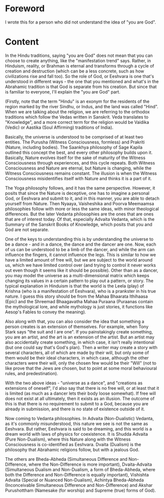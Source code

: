 # Foreword
I wrote this for a person who did not understand the idea of "you are God".

# Content
In the Hindu traditions, saying "you are God" does not mean that you can choose to create anything, like the "manifestation trend" says. Rather, in Hinduism, reality, or Brahman is eternal and transforms through a cycle of creation and destruction (which can be a less concrete, such as how civilizations rise and fall too). So the role of God, or Eeshvara is one that's understood in different ways - the one that you mentioned and what's in the Abrahamic tradition is that God is separate from his creation. But since that is familiar to everyone, I'll explain the "you are God" part.

(Firstly, note that the term "Hindu" is an exonym for the residents of the region marked by the river Sindhu, or Indus, and the land was called "Hind". When we are talking about the religion, we are referring to the orthodox traditions which follow the Vedas written in Sanskrit. Veda translates to "Knowledge", and a more correct term for the religion would be Vaidika (Vedic) or Aastika (Soul Affirming) traditions of India).

Basically, the universe is understood to be comprised of at least two entities. The Purusha (Witness Consciousness, formless) and Prakriti (Nature, including bodies). The Saankhya philosophy of Sage Kapila outlined this concept the best, and every other philosophy builds upon it. Basically, Nature evolves itself for the sake of maturity of the Witness Consciousness through experiences, and this cycle repeats. Both Witness Consciousness and Nature are eternal, but Nature is changing, while the Witness Consciousness remains constant. The illusion is when the Witness Consciousness misidentifies itself with Nature and thinks it is a part of it.

The Yoga philosophy follows, and it has the same perspective. However, it posits that since the Nature is deceptive, one has to imagine a personal God, or Eeshvara and submit to it, and in this manner, you are able to detach yourself from Nature. Then Nyaaya, Vaisheshika and Poorva Meemaamsa philosophies follow with more or less the same ideas, with minor theological differences. But the later Vedanta philosophies are the ones that are ones that are of interest today. Of that, especially Advaita Vedanta, which is the Summary of the Sanskrit Books of Knowledge, which posits that you and God are not separate.

One of the keys to understanding this is by understanding the universe to be a dance - and in a dance, the dance and the dancer are one. Now, each of us can be understood to be a limb of the dancer, and while the arm can influence the fingers, it cannot influence the legs. This is similar to how we have a limited amount of free will, but we are subject to the world around us, which we have limited control over (and trying to control it never works out even though it seems like it should be possible). Other than as a dancer, you may model the universe as a multi-dimensional matrix which keeps changing its values in a certain pattern to play out a pattern, or story. The typical explanation in Hinduism is that the world is the Leela (play) of Krishna (who is a manifestation of Eeshvara), who is a prankster in his true nature. I guess this story should be from the Mahaa Bhaarata Ithihaasa (Epic) and the Shreemad Bhaagavatha Mahaa Puraana (Puraanas contain the mythological lore, and while mythology is just stories, it functions like Aesop's Fables to convey the meaning).

Also along with that, you can also consider the idea that something a person creates is an extension of themselves. For example, when Tony Stark says "the suit and I are one". If you painstakingly create something, you are an artist, and the art is an extension of the artist. But an artist may also accidentally create something, in which case, it isn't really intentional (but one could say that's God's plan). Then a writer may create a story with several characters, all of which are made by their will, but only some of them would be their ideal characters, in which case, although the other characters were their will, only the chosen few would be their "Will" (not to like prove that the Jews are chosen, but to point at some moral behavioural rules, and predestination).

With the two above ideas - "universe as a dance", and "creations as extensions of oneself", I'd also say that there is no free will, or at least that it is limited (as much as a dancer lets their body loose somewhat). If free will does not exist at all ultimately, then it exists as an illusion. The outcome of this is that there is no requirement to submit to a God, because you are already in submission, and there is no state of existence outside of it.

Now coming to Vedanta philosophies. In Advaita (Non-Dualistic) Vedanta, as it's commonly misunderstood, this nature we see is not the same as Eeshvara. But rather, Eeshvara is said to be dreaming, and this world is a dream world with laws of physics for coexistence. It is Shudda Advaita (Pure Non-Dualism), where this Nature along with the Witness Consciousness is co-identified as Eeshvara. Dvaita (Dualism) is the philosophy that Abrahamic religions follow, but with a jealous God. 

The others are Bheda-Abheda (Simultaneous Difference and Non-Difference, where the Non-Difference is more important), Dvaita-Advaita (Simultaneous Dualism and Non-Dualism, a form of Bheda-Abheda, where both the Difference and Non-Difference is equally important), Vishishta Advaita (Special or Nuanced Non-Dualism), Achintya Bheda-Abheda (Inconceivable Simultaneous Difference and Non-Difference) and Akshar Purushottham (Namesake (for worship) and Supreme (true) forms of God).
